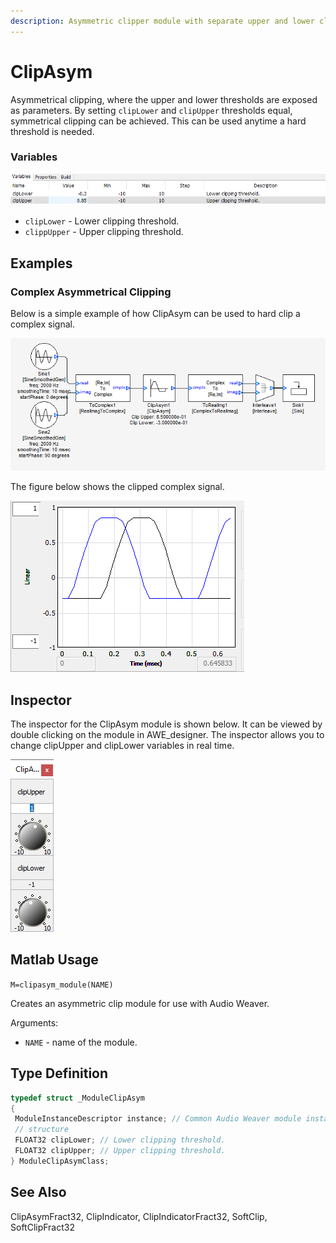 ```yaml
---
description: Asymmetric clipper module with separate upper and lower clipping thresholds
---
```


# ClipAsym

Asymmetrical clipping, where the upper and lower thresholds are exposed as parameters. By setting `clipLower` and `clipUpper` thresholds equal, symmetrical clipping can be achieved. This can be used anytime a hard threshold is needed.

### Variables

![](../../../.gitbook/assets/0%20%2822%29.png)

* `clipLower` - Lower clipping threshold.
* `clippUpper` - Upper clipping threshold.

## Examples

### Complex Asymmetrical Clipping

Below is a simple example of how ClipAsym can be used to hard clip a complex signal.

![](../../../.gitbook/assets/1%20%2821%29.png)

The figure below shows the clipped complex signal.

![](../../../.gitbook/assets/2%20%2819%29.png)

## Inspector

The inspector for the ClipAsym module is shown below. It can be viewed by double clicking on the module in AWE\_designer. The inspector allows you to change clipUpper and clipLower variables in real time.

![](../../../.gitbook/assets/3%20%2811%29.png)

## Matlab Usage

 `M=clipasym_module(NAME)`

 Creates an asymmetric clip module for use with Audio Weaver.

 Arguments:

*  `NAME` - name of the module.

## Type Definition

```cpp
typedef struct _ModuleClipAsym
{
 ModuleInstanceDescriptor instance; // Common Audio Weaver module instance
 // structure
 FLOAT32 clipLower; // Lower clipping threshold.
 FLOAT32 clipUpper; // Upper clipping threshold.
} ModuleClipAsymClass;
```

## See Also

ClipAsymFract32, ClipIndicator, ClipIndicatorFract32, SoftClip, SoftClipFract32

